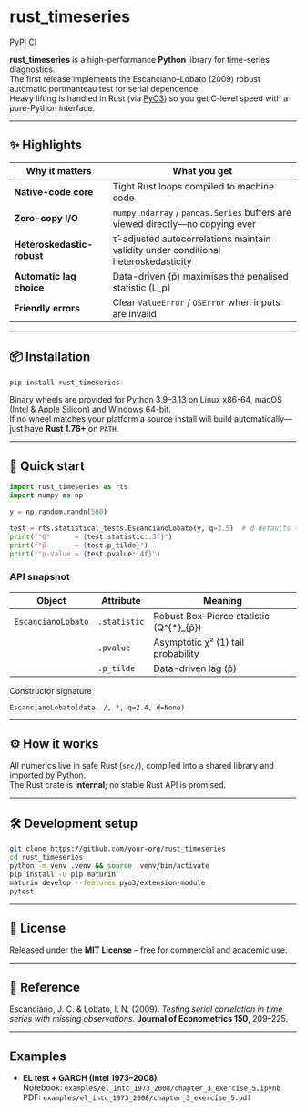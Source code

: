 # rust_timeseries

[PyPI](https://img.shields.io/pypi/v/rust_timeseries)
[CI](https://github.com/your-org/rust_timeseries/actions/workflows/ci.yml/badge.svg)

**rust_timeseries** is a high-performance **Python** library for time-series diagnostics.  
The first release implements the Escanciano–Lobato (2009) robust automatic portmanteau test for serial dependence.  
Heavy lifting is handled in Rust (via [PyO3]) so you get C-level speed with a pure-Python interface.

---

## ✨ Highlights

| Why it matters           | What you get                                                                    |
|--------------------------|---------------------------------------------------------------------------------|
| **Native-code core**     | Tight Rust loops compiled to machine code                                       |
| **Zero-copy I/O**        | `numpy.ndarray` / `pandas.Series` buffers are viewed directly—no copying ever   |
| **Heteroskedastic-robust** | τ̂-adjusted autocorrelations maintain validity under conditional heteroskedasticity |
| **Automatic lag choice** | Data-driven \(p̃\) maximises the penalised statistic \(L_p\)                    |
| **Friendly errors**      | Clear `ValueError` / `OSError` when inputs are invalid                          |

---

## 📦 Installation

```bash
pip install rust_timeseries
```

Binary wheels are provided for Python 3.9–3.13 on Linux x86-64, macOS (Intel & Apple Silicon) and Windows 64-bit.  
If no wheel matches your platform a source install will build automatically—just have **Rust 1.76+** on `PATH`.

---

## 🚀 Quick start

```python
import rust_timeseries as rts
import numpy as np

y = np.random.randn(500)

test = rts.statistical_tests.EscancianoLobato(y, q=3.5)  # d defaults to ⌊n**0.2⌋
print(f"Q*      = {test.statistic:.3f}")
print(f"p̃       = {test.p_tilde}")
print(f"p-value = {test.pvalue:.4f}")
```

### API snapshot

| Object               | Attribute     | Meaning                                       |
|----------------------|---------------|-----------------------------------------------|
| `EscancianoLobato`   | `.statistic`  | Robust Box–Pierce statistic \(Q^{*}_{p̃}\)    |
|                      | `.pvalue`     | Asymptotic χ² (1) tail probability            |
|                      | `.p_tilde`    | Data-driven lag \(p̃\)                         |

Constructor signature

```
EscancianoLobato(data, /, *, q=2.4, d=None)
```

---

## ⚙️ How it works

All numerics live in safe Rust (`src/`), compiled into a shared library and imported by Python.  
The Rust crate is **internal**; no stable Rust API is promised.

---

## 🛠 Development setup

```bash
git clone https://github.com/your-org/rust_timeseries
cd rust_timeseries
python -m venv .venv && source .venv/bin/activate
pip install -U pip maturin
maturin develop --features pyo3/extension-module
pytest
```

---

## 📜 License

Released under the **MIT License** – free for commercial and academic use.

---

## 📖 Reference

Escanciano, J. C. & Lobato, I. N. (2009). *Testing serial correlation in time series with missing observations.* **Journal of Econometrics 150**, 209–225.

[PyO3]: https://pyo3.rs

---

## Examples
- **EL test + GARCH (Intel 1973–2008)**  
  Notebook: `examples/el_intc_1973_2008/chapter_3_exercise_5.ipynb`  
  PDF: `examples/el_intc_1973_2008/chapter_3_exercise_5.pdf`